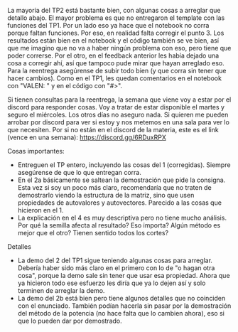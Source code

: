 La mayoría del TP2 está bastante bien, con algunas cosas a arreglar que detallo abajo. El mayor problema es que 
no entregaron el template con las funciones del TP1. Por un lado eso ya hace que el notebook no corra porque faltan funciones. Por eso, 
en realidad falta corregir el punto 3. Los resultados están bien en el notebook y el código también se ve bien, así que me imagino 
que no va a haber ningún problema con eso, pero tiene que poder correrse.
Por el otro, en el feedback anterior les había dejado una cosa a corregir ahí, así que tampoco pude mirar que hayan arreglado eso.
Para la reentrega asegúrense de subir todo bien (y que corra sin tener que hacer cambios).
Como en el TP1, les quedan comentarios en el notebook con "VALEN: " y en el código con "#>".

Si tienen consultas para la reentrega, la semana que viene voy a estar por el discord para responder cosas. Voy a tratar 
de estar disponible el martes y seguro el miércoles. Los otros días no aseguro nada. 
Si quieren me pueden arrobar por discord para ver si estoy y nos metemos en una sala para ver lo que necesiten.
Por si no están en el discord de la materia, este es el link (vence en una semana): https://discord.gg/6RDuxRPX

Cosas importantes:
- Entreguen el TP entero, incluyendo las cosas del 1 (corregidas). Siempre asegúrense de que lo que entregan corra.
- En el 2a básicamente se saltean la demostración que pide la consigna. Esta vez si soy un poco más claro, recomendaría que no 
traten de demostrarlo viendo la estructura de la matriz, sino que usen propiedades de autovalores y autovectores. Parecido 
a las cosas que hicieron en el 1.
- La explicación en el 4 es muy descriptiva pero no tiene mucho análisis. Por qué la semilla afecta al resultado? Eso importa?
Algún método es mejor que el otro? Tienen sentido todos los cortes?

Detalles
- La demo del 2 del TP1 sigue teniendo algunas cosas para arreglar. Debería haber sido más claro en el primero 
con lo de "o hagan otra cosa", porque la demo sale sin tener que usar esa propiedad. Ahora que ya hicieron todo ese 
esfuerzo les diría que ya lo dejen así y solo terminen de arreglar la demo.
- La demo del 2b está bien pero tiene algunos detalles que no coinciden con el enunciado. También podían hacerla sin 
pasar por la demostración del método de la potencia (no hace falta que lo cambien ahora), eso si que lo pueden dar por demostrado.